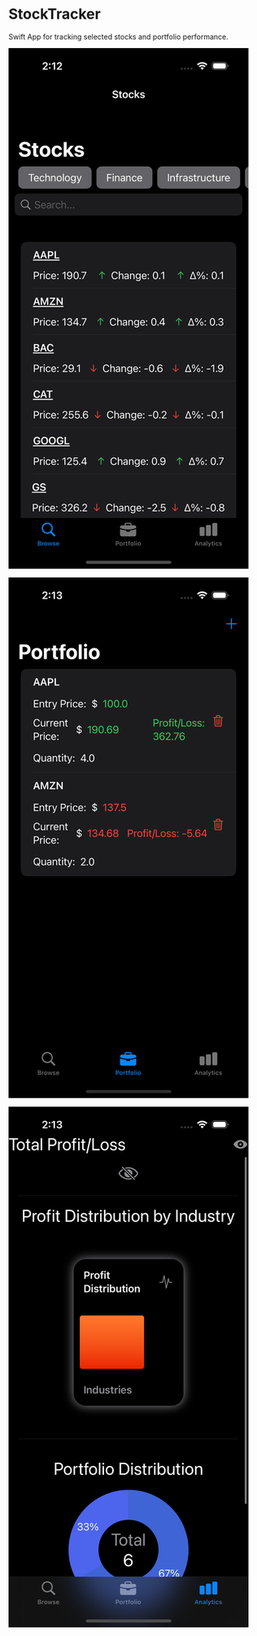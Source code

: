 # StockTracker
Swift App for tracking selected stocks and portfolio performance.

![Stocks](StockTracker/ss1.png)

![Portfolio](StockTracker/ss2.png)

![Analytics](StockTracker/ss3.png)
